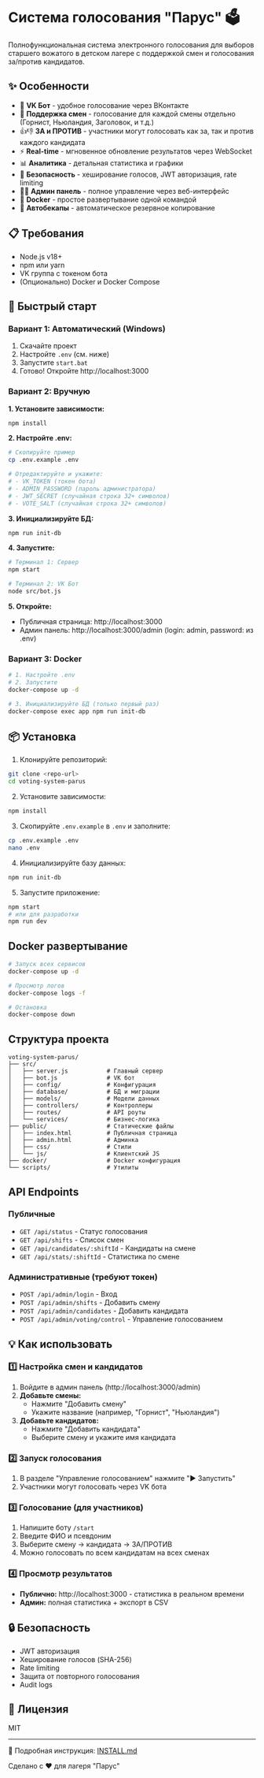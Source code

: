# Система голосования "Парус" 🗳️

Полнофункциональная система электронного голосования для выборов старшего вожатого в детском лагере с поддержкой смен и голосования за/против кандидатов.

## ✨ Особенности

- 🤖 **VK Бот** - удобное голосование через ВКонтакте
- 📅 **Поддержка смен** - голосование для каждой смены отдельно (Горнист, Ньюландия, Заголовок, и т.д.)
- 👍👎 **ЗА и ПРОТИВ** - участники могут голосовать как за, так и против каждого кандидата
- ⚡ **Real-time** - мгновенное обновление результатов через WebSocket
- 📊 **Аналитика** - детальная статистика и графики
- 🔐 **Безопасность** - хеширование голосов, JWT авторизация, rate limiting
- 👨‍💼 **Админ панель** - полное управление через веб-интерфейс
- 🐳 **Docker** - простое развертывание одной командой
- 💾 **Автобекапы** - автоматическое резервное копирование

## 📋 Требования

- Node.js v18+
- npm или yarn
- VK группа с токеном бота
- (Опционально) Docker и Docker Compose

## 🚀 Быстрый старт

### Вариант 1: Автоматический (Windows)

1. Скачайте проект
2. Настройте `.env` (см. ниже)
3. Запустите `start.bat`
4. Готово! Откройте http://localhost:3000

### Вариант 2: Вручную

**1. Установите зависимости:**
```bash
npm install
```

**2. Настройте .env:**
```bash
# Скопируйте пример
cp .env.example .env

# Отредактируйте и укажите:
# - VK_TOKEN (токен бота)
# - ADMIN_PASSWORD (пароль администратора)
# - JWT_SECRET (случайная строка 32+ символов)
# - VOTE_SALT (случайная строка 32+ символов)
```

**3. Инициализируйте БД:**
```bash
npm run init-db
```

**4. Запустите:**
```bash
# Терминал 1: Сервер
npm start

# Терминал 2: VK Бот
node src/bot.js
```

**5. Откройте:**
- Публичная страница: http://localhost:3000
- Админ панель: http://localhost:3000/admin (login: admin, password: из .env)

### Вариант 3: Docker

```bash
# 1. Настройте .env
# 2. Запустите
docker-compose up -d

# 3. Инициализируйте БД (только первый раз)
docker-compose exec app npm run init-db
```

## 📦 Установка

1. Клонируйте репозиторий:
```bash
git clone <repo-url>
cd voting-system-parus
```

2. Установите зависимости:
```bash
npm install
```

3. Скопируйте `.env.example` в `.env` и заполните:
```bash
cp .env.example .env
nano .env
```

4. Инициализируйте базу данных:
```bash
npm run init-db
```

5. Запустите приложение:
```bash
npm start
# или для разработки
npm run dev
```

## Docker развертывание

```bash
# Запуск всех сервисов
docker-compose up -d

# Просмотр логов
docker-compose logs -f

# Остановка
docker-compose down
```

## Структура проекта

```
voting-system-parus/
├── src/
│   ├── server.js           # Главный сервер
│   ├── bot.js              # VK бот
│   ├── config/             # Конфигурация
│   ├── database/           # БД и миграции
│   ├── models/             # Модели данных
│   ├── controllers/        # Контроллеры
│   ├── routes/             # API роуты
│   └── services/           # Бизнес-логика
├── public/                 # Статические файлы
│   ├── index.html          # Публичная страница
│   ├── admin.html          # Админка
│   ├── css/                # Стили
│   └── js/                 # Клиентский JS
├── docker/                 # Docker конфигурация
└── scripts/                # Утилиты
```

## API Endpoints

### Публичные
- `GET /api/status` - Статус голосования
- `GET /api/shifts` - Список смен
- `GET /api/candidates/:shiftId` - Кандидаты на смене
- `GET /api/stats/:shiftId` - Статистика по смене

### Административные (требуют токен)
- `POST /api/admin/login` - Вход
- `POST /api/admin/shifts` - Добавить смену
- `POST /api/admin/candidates` - Добавить кандидата
- `POST /api/admin/voting/control` - Управление голосованием

## 💡 Как использовать

### 1️⃣ Настройка смен и кандидатов

1. Войдите в админ панель (http://localhost:3000/admin)
2. **Добавьте смены:**
   - Нажмите "Добавить смену"
   - Укажите название (например, "Горнист", "Ньюландия")
3. **Добавьте кандидатов:**
   - Нажмите "Добавить кандидата"
   - Выберите смену и укажите имя кандидата

### 2️⃣ Запуск голосования

1. В разделе "Управление голосованием" нажмите "▶️ Запустить"
2. Участники могут голосовать через VK бота

### 3️⃣ Голосование (для участников)

1. Напишите боту `/start`
2. Введите ФИО и псевдоним
3. Выберите смену → кандидата → ЗА/ПРОТИВ
4. Можно голосовать по всем кандидатам на всех сменах

### 4️⃣ Просмотр результатов

- **Публично:** http://localhost:3000 - статистика в реальном времени
- **Админ:** полная статистика + экспорт в CSV

## 🔒 Безопасность

- JWT авторизация
- Хеширование голосов (SHA-256)
- Rate limiting
- Защита от повторного голосования
- Audit logs

## 📝 Лицензия

MIT

---

📖 Подробная инструкция: [INSTALL.md](INSTALL.md)

Сделано с ❤️ для лагеря "Парус"
